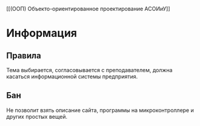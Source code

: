 [[(ООП) Объекто-ориентированное проектирование АСОИиУ]]

# Информация
## Правила
Тема выбирается, согласовывается с преподавателем, должна касаться информационной системы предприятия.

## Бан
Не позволит взять описание сайта, программы на микроконтроллере и других простых вещей.
